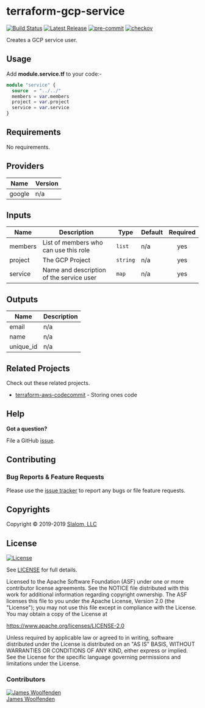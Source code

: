 # terraform-gcp-service

[![Build Status](https://github.com/JamesWoolfenden/terraform-gcp-service/workflows/Verify%20and%20Bump/badge.svg?branch=master)](https://github.com/JamesWoolfenden/terraform-gcp-service)
[![Latest Release](https://img.shields.io/github/release/JamesWoolfenden/terraform-gcp-cloudfunction.svg)](https://github.com/JamesWoolfenden/terraform-gcp-cloudfunction/releases/latest)
[![pre-commit](https://img.shields.io/badge/pre--commit-enabled-brightgreen?logo=pre-commit&logoColor=white)](https://github.com/pre-commit/pre-commit)
[![checkov](https://img.shields.io/badge/checkov-verified-brightgreen)](https://www.checkov.io/)

Creates a GCP service user.

## Usage

Add **module.service.tf** to your code:-

```terraform
module "service" {
  source  = "../../"
  members = var.members
  project = var.project
  service = var.service
}
```

<!-- BEGINNING OF PRE-COMMIT-TERRAFORM DOCS HOOK -->
## Requirements

No requirements.

## Providers

| Name | Version |
|------|---------|
| google | n/a |

## Inputs

| Name | Description | Type | Default | Required |
|------|-------------|------|---------|:--------:|
| members | List of members who can use this role | `list` | n/a | yes |
| project | The GCP Project | `string` | n/a | yes |
| service | Name and description of the service user | `map` | n/a | yes |

## Outputs

| Name | Description |
|------|-------------|
| email | n/a |
| name | n/a |
| unique\_id | n/a |

<!-- END OF PRE-COMMIT-TERRAFORM DOCS HOOK -->

## Related Projects

Check out these related projects.

- [terraform-aws-codecommit](https://github.com/jameswoolfenden/terraform-aws-codebuild) - Storing ones code

## Help

**Got a question?**

File a GitHub [issue](https://github.com/jameswoolfenden/terraform-aws-service/issues).

## Contributing

### Bug Reports & Feature Requests

Please use the [issue tracker](https://github.com/jameswoolfenden/terraform-aws-service/issues) to report any bugs or file feature requests.

## Copyrights

Copyright © 2019-2019 [Slalom, LLC](https://slalom.com)

## License

[![License](https://img.shields.io/badge/License-Apache%202.0-blue.svg)](https://opensource.org/licenses/Apache-2.0)

See [LICENSE](LICENSE) for full details.

Licensed to the Apache Software Foundation (ASF) under one
or more contributor license agreements. See the NOTICE file
distributed with this work for additional information
regarding copyright ownership. The ASF licenses this file
to you under the Apache License, Version 2.0 (the
"License"); you may not use this file except in compliance
with the License. You may obtain a copy of the License at

<https://www.apache.org/licenses/LICENSE-2.0>

Unless required by applicable law or agreed to in writing,
software distributed under the License is distributed on an
"AS IS" BASIS, WITHOUT WARRANTIES OR CONDITIONS OF ANY
KIND, either express or implied. See the License for the
specific language governing permissions and limitations
under the License.

### Contributors

[![James Woolfenden][jameswoolfenden_avatar]][jameswoolfenden_homepage]<br/>[James Woolfenden][jameswoolfenden_homepage]

[jameswoolfenden_homepage]: https://github.com/jameswoolfenden
[jameswoolfenden_avatar]: https://github.com/jameswoolfenden.png?size=150
[logo]: https://gist.githubusercontent.com/JamesWoolfenden/5c457434351e9fe732ca22b78fdd7d5e/raw/15933294ae2b00f5dba6557d2be88f4b4da21201/slalom-logo.png
[website]: https://slalom.com
[github]: https://github.com/jameswoolfenden
[linkedin]: https://www.linkedin.com/in/jameswoolfenden/
[twitter]: https://twitter.com/JimWoolfenden
[share_twitter]: https://twitter.com/intent/tweet/?text=terraform-aws-service&url=https://github.com/jameswoolfenden/terraform-aws-service
[share_linkedin]: https://www.linkedin.com/shareArticle?mini=true&title=terraform-aws-service&url=https://github.com/jameswoolfenden/terraform-aws-service
[share_reddit]: https://reddit.com/submit/?url=https://github.com/jameswoolfenden/terraform-aws-service
[share_facebook]: https://facebook.com/sharer/sharer.php?u=https://github.com/jameswoolfenden/terraform-aws-service
[share_email]: mailto:?subject=terraform-aws-service&body=https://github.com/jameswoolfenden/terraform-aws-service
